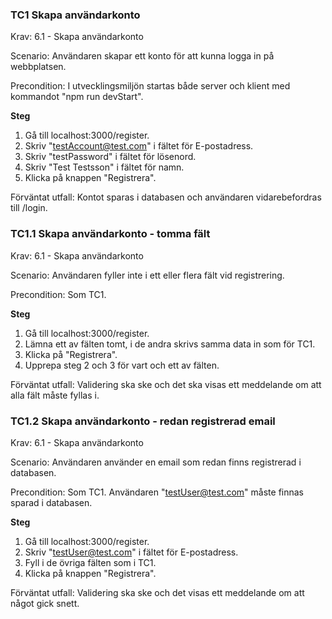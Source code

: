 ### TC1 Skapa användarkonto
Krav: 6.1 - Skapa användarkonto  
  
Scenario: Användaren skapar ett konto för att kunna logga in på webbplatsen.  
  
Precondition: I utvecklingsmiljön startas både server och klient med kommandot "npm run devStart".  
  
**Steg**  
  1. Gå till localhost:3000/register.  
  2. Skriv "testAccount@test.com" i fältet för E-postadress.
  3. Skriv "testPassword" i fältet för lösenord.   
  4. Skriv "Test Testsson" i fältet för namn.
  5. Klicka på knappen "Registrera".  
 
Förväntat utfall: Kontot sparas i databasen och användaren vidarebefordras till /login. 

### TC1.1 Skapa användarkonto - tomma fält  
Krav: 6.1 - Skapa användarkonto  
  
Scenario: Användaren fyller inte i ett eller flera fält vid registrering.  
  
Precondition: Som TC1.  
  
**Steg**  
  1. Gå till localhost:3000/register. 
  2. Lämna ett av fälten tomt, i de andra skrivs samma data in som för TC1.  
  3. Klicka på "Registrera".
  4. Upprepa steg 2 och 3 för vart och ett av fälten.  
  
Förväntat utfall: Validering ska ske och det ska visas ett meddelande om att alla fält måste fyllas i.  
  
### TC1.2 Skapa användarkonto - redan registrerad email  
Krav: 6.1 - Skapa användarkonto  
  
Scenario: Användaren använder en email som redan finns registrerad i databasen.  
  
Precondition: Som TC1. Användaren "testUser@test.com" måste finnas sparad i databasen.    
  
**Steg**  
  1. Gå till localhost:3000/register.  
  2. Skriv "testUser@test.com" i fältet för E-postadress.  
  3. Fyll i de övriga fälten som i TC1.  
  4. Klicka på knappen "Registrera".  
  
Förväntat utfall: Validering ska ske och det visas ett meddelande om att något gick snett.  


<!--stackedit_data:
eyJoaXN0b3J5IjpbLTI0MjI4Njg4M119
-->